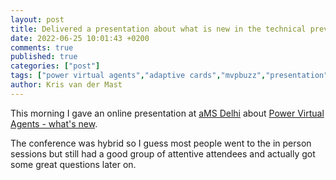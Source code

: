 ```yaml
---
layout: post
title: Delivered a presentation about what is new in the technical preview of Power Virtual Agents at aMS Delhi
date: 2022-06-25 10:01:43 +0200
comments: true
published: true
categories: ["post"]
tags: ["power virtual agents","adaptive cards","mvpbuzz","presentation","public speaking","chatbots","aMS","Delhi"]
author: Kris van der Mast
---
```

This morning I gave an online presentation at [aMS Delhi][1] about [Power Virtual Agents - what's new][2].  

The conference was hybrid so I guess most people went to the in person sessions but still had a good group of attentive attendees and actually got some great questions later on.  

[1]: https://ams-delhi-2022.sessionize.com/
[2]: https://powervirtualagents.microsoft.com/en-us/
